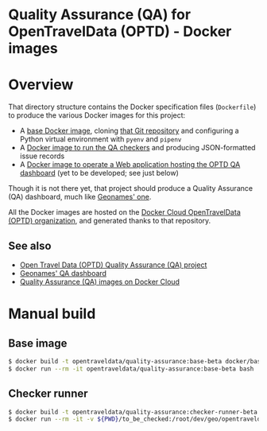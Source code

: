 Quality Assurance (QA) for OpenTravelData (OPTD) - Docker images
================================================================

# Overview
That directory structure contains the Docker specification files
(`Dockerfile`) to produce the various Docker images for this project:
* A [base Docker image](base/), cloning
  [that Git repository](http://github.com/opentraveldata/quality-assurance)
  and configuring a Python virtual environment with `pyenv` and `pipenv`
* A [Docker image to run the QA checkers](run-checkers/)
  and producing JSON-formatted issue records
* A [Docker image to operate a Web application hosting the OPTD QA dashboard](dashboard/)
  (yet to be developed; see just below)

Though it is not there yet, that project should produce a Quality Assurance (QA)
dashboard, much like [Geonames' one](http://qa.geonames.org/qa/).

All the Docker images are hosted on the
[Docker Cloud OpenTravelData (OPTD) organization](https://cloud.docker.com/u/opentraveldata/repository/docker/opentraveldata/quality-assurance),
and generated thanks to that repository.

## See also
* [Open Travel Data (OPTD) Quality Assurance (QA) project](../)
* [Geonames' QA dashboard](http://qa.geonames.org/qa/)
* [Quality Assurance (QA) images on Docker Cloud](https://cloud.docker.com/u/opentraveldata/repository/docker/opentraveldata/quality-assurance)

# Manual build

## Base image
```bash
$ docker build -t opentraveldata/quality-assurance:base-beta docker/base/
$ docker run --rm -it opentraveldata/quality-assurance:base-beta bash
```

## Checker runner
```bash
$ docker build -t opentraveldata/quality-assurance:checker-runner-beta docker/run-checkers/
$ docker run --rm -it -v ${PWD}/to_be_checked:/root/dev/geo/opentraveldata-qa/to_be_checked -v ${PWD}/results:/root/dev/geo/opentraveldata-qa/results opentraveldata/quality-assurance:checker-runner-beta bash
```

